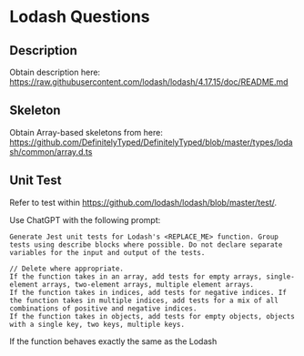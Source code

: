 # Lodash Questions

## Description

Obtain description here: https://raw.githubusercontent.com/lodash/lodash/4.17.15/doc/README.md

## Skeleton

Obtain Array-based skeletons from here: https://github.com/DefinitelyTyped/DefinitelyTyped/blob/master/types/lodash/common/array.d.ts

## Unit Test

Refer to test within https://github.com/lodash/lodash/blob/master/test/.

Use ChatGPT with the following prompt:

```
Generate Jest unit tests for Lodash's <REPLACE_ME> function. Group tests using describe blocks where possible. Do not declare separate variables for the input and output of the tests.

// Delete where appropriate.
If the function takes in an array, add tests for empty arrays, single-element arrays, two-element arrays, multiple element arrays.
If the function takes in indices, add tests for negative indices. If the function takes in multiple indices, add tests for a mix of all combinations of positive and negative indices.
If the function takes in objects, add tests for empty objects, objects with a single key, two keys, multiple keys.
```

If the function behaves exactly the same as the Lodash
